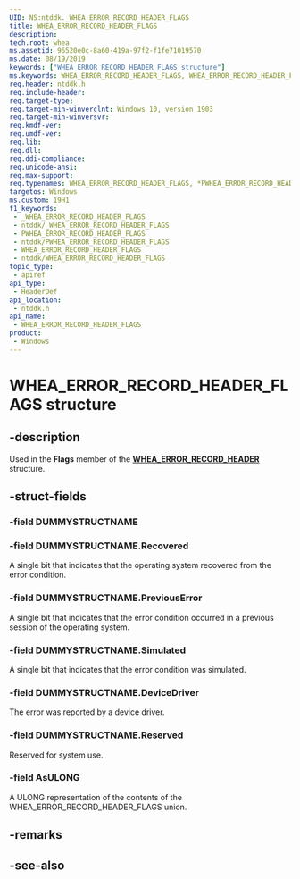 ```yaml
---
UID: NS:ntddk._WHEA_ERROR_RECORD_HEADER_FLAGS
title: WHEA_ERROR_RECORD_HEADER_FLAGS
description: 
tech.root: whea
ms.assetid: 96520e0c-8a60-419a-97f2-f1fe71019570
ms.date: 08/19/2019
keywords: ["WHEA_ERROR_RECORD_HEADER_FLAGS structure"]
ms.keywords: WHEA_ERROR_RECORD_HEADER_FLAGS, WHEA_ERROR_RECORD_HEADER_FLAGS, *PWHEA_ERROR_RECORD_HEADER_FLAGS,
req.header: ntddk.h
req.include-header: 
req.target-type: 
req.target-min-winverclnt: Windows 10, version 1903
req.target-min-winversvr: 
req.kmdf-ver: 
req.umdf-ver: 
req.lib: 
req.dll: 
req.ddi-compliance: 
req.unicode-ansi: 
req.max-support: 
req.typenames: WHEA_ERROR_RECORD_HEADER_FLAGS, *PWHEA_ERROR_RECORD_HEADER_FLAGS
targetos: Windows
ms.custom: 19H1
f1_keywords:
 - _WHEA_ERROR_RECORD_HEADER_FLAGS
 - ntddk/_WHEA_ERROR_RECORD_HEADER_FLAGS
 - PWHEA_ERROR_RECORD_HEADER_FLAGS
 - ntddk/PWHEA_ERROR_RECORD_HEADER_FLAGS
 - WHEA_ERROR_RECORD_HEADER_FLAGS
 - ntddk/WHEA_ERROR_RECORD_HEADER_FLAGS
topic_type:
 - apiref
api_type:
 - HeaderDef
api_location:
 - ntddk.h
api_name:
 - WHEA_ERROR_RECORD_HEADER_FLAGS
product:
 - Windows
---
```


# WHEA_ERROR_RECORD_HEADER_FLAGS structure


## -description

Used in the **Flags** member of the [**WHEA_ERROR_RECORD_HEADER**](ns-ntddk-_whea_error_record_header.md) structure.

## -struct-fields

### -field DUMMYSTRUCTNAME

### -field DUMMYSTRUCTNAME.Recovered

A single bit that indicates that the operating system recovered from the error condition.

### -field DUMMYSTRUCTNAME.PreviousError

A single bit that indicates that the error condition occurred in a previous session of the operating system.

### -field DUMMYSTRUCTNAME.Simulated

A single bit that indicates that the error condition was simulated.

### -field DUMMYSTRUCTNAME.DeviceDriver

The error was reported by a device driver.

### -field DUMMYSTRUCTNAME.Reserved

Reserved for system use.

### -field AsULONG

A ULONG representation of the contents of the WHEA_ERROR_RECORD_HEADER_FLAGS union.

## -remarks

## -see-also

